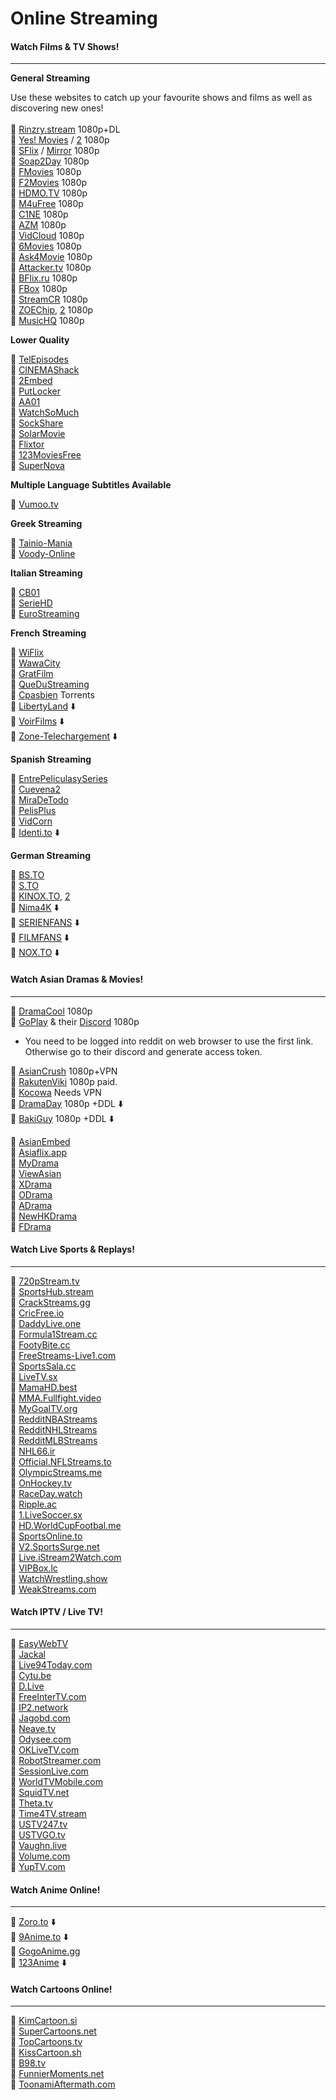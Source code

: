 # Online Streaming

#### Watch Films & TV Shows!

***

**General Streaming**

Use these websites to catch up your favourite shows and films as well as discovering new ones!\
‎‎ ‎ ‎‎‎ ‎ ‎\
🔸 [Rinzry.stream](https://rinzry.stream/0:/) 1080p+DL\
🔸 [Yes! Movies](https://yesmovies.ag/) / [2](https://www4.yesmovies.so/yes.html) 1080p\
🔸 [SFlix](https://sflix.to/home) / [Mirror](https://sflix.se/home) 1080p\
🔸 [Soap2Day](https://soapgate.org/) 1080p\
🔸 [FMovies](https://fmoviesf.co/home/) 1080p\
🔸 [F2Movies](https://www4.f2movies.to/) 1080p\
🔸 [HDMO.TV](https://hdmo.tv/) 1080p\
🔸 [M4uFree](https://ww1.m4ufree.com/home.html) 1080p\
🔸 [C1NE](https://c1ne.co/tag/movies/) 1080p\
🔸 [AZM](https://azm.to/) 1080p\
🔸 [VidCloud](https://vidcloud9.com/) 1080p\
🔸 [6Movies](http://6movies.net/) 1080p\
🔸 [Ask4Movie](http://ask4movie.me/) 1080p\
🔸 [Attacker.tv](http://attacker.tv/) 1080p\
🔸 [BFlix.ru](https://bflix.ru/home) 1080p\
🔸 [FBox](http://fbox.to/home) 1080p\
🔸 [StreamCR](http://streamcr.vip/) 1080p\
🔸 [ZOEChip](http://zoechip.com/), [2](https://www3.zoechip.com/) 1080p\
🔸 [MusicHQ](https://www4.musichq.net/) 1080p

**Lower Quality**

🔸 [TelEpisodes](https://www1.telepisodes.org/)\
🔸 [CINEMAShack](https://cinemashack.co/)\
🔸 [2Embed](https://2embed.org/)\
🔸 [PutLocker](https://ww6.putlocker.vip/)\
🔸 [AA01](https://aa01.to/home)\
🔸 [WatchSoMuch](https://watchsomuch.tv/)\
🔸 [SockShare](https://sockshare.ac/)\
🔸 [SolarMovie](https://www.solarmovie.design/home/)\
🔸 [Flixtor](https://flixtor.to/)\
🔸 [123MoviesFree](https://123moviesfree.net/)\
🔸 [SuperNova](https://supernova.to/watch-movies)

**Multiple Language Subtitles Available**

🔸 [Vumoo.tv](https://vumoo.to/)

**Greek Streaming**

🔸 [Tainio-Mania](https://tainio-mania.online/)\
🔸 [Voody-Online](https://voody-online.com/)

**Italian Streaming**

🔸 [CB01](https://cb01.hair/)\
🔸 [SerieHD](https://www.seriehd.sbs/)\
🔸 [EuroStreaming](https://eurostreaming.bar/)

**French Streaming**

🔸 [WiFlix](https://wiflix.download/)\
🔸 [WawaCity](https://www.wawacity.tel/)\
🔸 [GratFilm](https://gratfilm.com/)\
🔸 [QueDuStreaming](https://quedustreaming.com/)\
🔸 [Cpasbien](https://www.cpasbien.ch/) Torrents\
🔸 [LibertyLand](https://www.libertyland.al/) ⬇️\
🔸 [VoirFilms](https://www.voirfilms.al/) ⬇️\
🔸 [Zone-Telechargement](https://www.zone-telechargement.al/) ⬇️

**Spanish Streaming**

🔸 [EntrePeliculasySeries](https://entrepeliculasyseries.nz/)\
🔸 [Cuevena2](https://www.cuevana2.info/)\
🔸 [MiraDeTodo](https://miradetodo.de/)\
🔸 [PelisPlus](https://www2.pelisplus.cx/)\
🔸 [VidCorn](https://ww1.vidcorn.to/series/)\
🔸 [Identi.to](https://identi.io/) ⬇️

**German Streaming**

🔸 [BS.TO](https://bs.to/)\
🔸 [S.TO](https://s.to/)\
🔸 [KINOX.TO](https://www.kinos.to/), [2](https://www15.kinos.to/)\
🔸 [Nima4K](https://nima4k.org/) ⬇️\
🔸 [SERIENFANS](https://serienfans.org/) ⬇️\
🔸 [FILMFANS](https://filmfans.org/) ⬇️\
🔸 [NOX.TO](https://nox.to/) ⬇️

#### Watch Asian Dramas & Movies!

***

🔸 [DramaCool](https://www.dramacool9.co/) 1080p\
🔸 [GoPlay](https://goplay.ml/) & their [Discord](https://discord.gg/yY2P3DQR8S) 1080p

* You need to be logged into reddit on web browser to use the first link. Otherwise go to their discord and generate access token.

🔸 [AsianCrush](https://www.asiancrush.com/) 1080p+VPN\
🔸 [RakutenViki](https://www.viki.com/) 1080p paid.\
🔸 [Kocowa](https://www.kocowa.com/) Needs VPN\
🔸 [DramaDay](https://dramaday.net/) 1080p +DDL ⬇️\
🔸 [BakiGuy](https://bagikuy.com/) 1080p +DDL ⬇️

🔸 [AsianEmbed](https://asianembed.io/)\
🔸 [Asiaflix.app](https://asiaflix.app/)\
🔸 [MyDrama](https://mydrama.one/)\
🔸 [ViewAsian](https://viewasian.co/)\
🔸 [XDrama](http://xdrama.me/)\
🔸 [ODrama](http://odrama.net/)\
🔸 [ADrama](http://www1.adrama.to/)\
🔸 [NewHKDrama](https://www.newhkdrama.com/)\
🔸 [FDrama](http://fdrama.net/)

#### Watch Live Sports & Replays!

***

🔸 [720pStream.tv](http://720pstream.tv/)\
🔸 [SportsHub.stream](https://sportshub.stream/)\
🔸 [CrackStreams.gg](http://crackstreams.gg/)\
🔸 [CricFree.io](http://cricfree.io/)\
🔸 [DaddyLive.one](https://daddylive.link/)\
🔸 [Formula1Stream.cc](http://formula1stream.cc/)\
🔸 [FootyBite.cc](http://footybite.cc/)\
🔸 [FreeStreams-Live1.com](http://freestreams-live1.com/)\
🔸 [SportsSala.cc](https://www.sportsala.cc/home)\
🔸 [LiveTV.sx](http://livetv.sx/)\
🔸 [MamaHD.best](https://mamahd.best/)\
🔸 [MMA.Fullfight.video](https://mma.fullfight.video/)\
🔸 [MyGoalTV.org](http://mygoaltv.org/)\
🔸 [RedditNBAStreams](https://reddit.rnbastreams.com/)\
🔸 [RedditNHLStreams](https://live.redditnhlstreams.com/)\
🔸 [RedditMLBStreams](https://redditmlbstreams.live/)\
🔸 [NHL66.ir](https://nhl66.ir/)\
🔸 [Official.NFLStreams.to](https://official.nflstreams.to/)\
🔸 [OlympicStreams.me](https://olympicstreams.me/)\
🔸 [OnHockey.tv](http://onhockey.tv/)\
🔸 [RaceDay.watch](https://raceday.watch/)\
🔸 [Ripple.ac](http://ripple.ac/)\
🔸 [1.LiveSoccer.sx](https://1.livesoccer.sx/)\
🔸 [HD.WorldCupFootbal.me](http://hd.worldcupfootball.me/)\
🔸 [SportsOnline.to](https://sportsonline.to/prog.txt)\
🔸 [V2.SportsSurge.net](https://v2.sportsurge.net/)\
🔸 [Live.iStream2Watch.com](https://live.istream2watch.com/)\
🔸 [VIPBox.lc](https://www.vipbox.lc/)\
🔸 [WatchWrestling.show](https://watchwrestling.show/)\
🔸 [WeakStreams.com](http://weakstreams.com/)

#### Watch IPTV / Live TV!

***

🔸 [EasyWebTV](https://zhangboheng.github.io/Easy-Web-TV-M3u8/routes/countries.html)\
🔸 [Jackal](http://jackal.surge.sh/)\
🔸 [Live94Today.com](http://live94today.com/)\
🔸 [Cytu.be](http://cytu.be/)\
🔸 [D.Live](http://d.live/)\
🔸 [FreeInterTV.com](http://freeintertv.com/)\
🔸 [IP2.network](http://ip2.network/)\
🔸 [Jagobd.com](http://jagobd.com/)\
🔸 [Neave.tv](https://neave.tv/)\
🔸 [Odysee.com](http://odysee.com/%24/wildwest)\
🔸 [OKLiveTV.com](http://oklivetv.com/)\
🔸 [RobotStreamer.com](http://robotstreamer.com/)\
🔸 [SessionLive.com](http://sessionslive.com/)\
🔸 [WorldTVMobile.com](https://worldtvmobile.com/)\
🔸 [SquidTV.net](http://squidtv.net/)\
🔸 [Theta.tv](https://www.theta.tv/)\
🔸 [Time4TV.stream](https://time4tv.stream/)\
🔸 [USTV247.tv](http://ustv247.tv/)\
🔸 [USTVGO.tv](http://ustvgo.tv/)\
🔸 [Vaughn.live](http://vaughn.live/)\
🔸 [Volume.com](http://volume.com/)\
🔸 [YupTV.com](http://yupptv.com/livetv)

#### Watch Anime Online!

***

🔸 [Zoro.to](https://zoro.to/home) ⬇️\
🔸 [9Anime.to](https://9anime.to/home) ⬇️\
🔸 [GogoAnime.gg](https://gogoanime.gg/)\
🔸 [123Anime](https://123anime.to/) ⬇️

#### Watch Cartoons Online!

***

🔸 [KimCartoon.si](https://kimcartoon.si)\
🔸 [SuperCartoons.net](https://www.supercartoons.net/)\
🔸 [TopCartoons.tv](https://www.topcartoons.tv/)\
🔸 [KissCartoon.sh](https://kisscartoon.sh/kisscartoon.html)\
🔸 [B98.tv](https://www.b98.tv/)\
🔸 [FunnierMoments.net](https://www.funniermoments.net/)\
🔸 [ToonamiAftermath.com](https://www.toonamiaftermath.com/)
